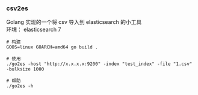 ### csv2es  
Golang 实现的一个将 csv 导入到 elasticsearch 的小工具  
环境： elasticsearch 7

```  
# 构建
GOOS=linux GOARCH=amd64 go build .

# 使用
./go2es -host "http://x.x.x.x:9200" -index "test_index" -file "1.csv"  -bulksize 1000

# 帮助  
./go2es -h
```